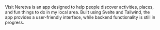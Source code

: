 Visit Neretva 
            is an app designed to help people discover
            activities, places, and fun things to do in my local area. Built
            using Svelte and Tailwind, the app provides a user-friendly
            interface, while backend functionality is still in progress.
